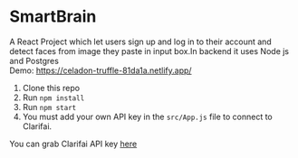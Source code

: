 # SmartBrain

A React Project which let users sign up and log in to their account and detect faces from image they paste in input box.In backend it uses Node js and Postgres</br>
Demo: https://celadon-truffle-81da1a.netlify.app/

1. Clone this repo
2. Run `npm install`
3. Run `npm start`
4. You must add your own API key in the `src/App.js` file to connect to Clarifai.

You can grab Clarifai API key [here](https://www.clarifai.com/)

